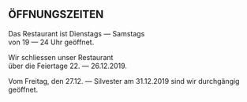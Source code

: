 ## ÖFFNUNGSZEITEN
  
  
Das Restaurant ist Dienstags — Samstags  
von 19 — 24 Uhr geöffnet.  

Wir schliessen unser Restaurant   
über die Feiertage 22. — 26.12.2019.

Vom Freitag, den 27.12. — Silvester 
am 31.12.2019 sind wir durchgängig geöffnet.

  
